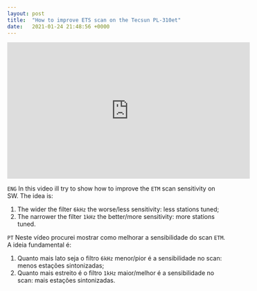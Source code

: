 ```yaml
---
layout: post
title:  "How to improve ETS scan on the Tecsun PL-310et"
date:   2021-01-24 21:48:56 +0000
---
```

<iframe width="560" height="315" src="https://www.youtube-nocookie.com/embed/ZX9XLQKJ8Rw" frameborder="0" allow="accelerometer; autoplay; clipboard-write; encrypted-media; gyroscope; picture-in-picture" allowfullscreen></iframe>


`ENG`
In this video ill try to show how to improve the `ETM` scan sensitivity on SW. The idea is:

1. The wider the filter `6kHz` the worse/less sensitivity: less stations tuned;
2. The narrower the filter `1kHz` the better/more sensitivity: more stations tuned.

`PT`
Neste vídeo procurei mostrar como melhorar a sensibilidade do scan `ETM`. A ideia fundamental é:

1. Quanto mais lato seja o filtro `6kHz` menor/pior é a sensibilidade no scan: menos estações sintonizadas;
2. Quanto mais estreito é o filtro `1kHz` maior/melhor é a sensibilidade no scan: mais estações sintonizadas.